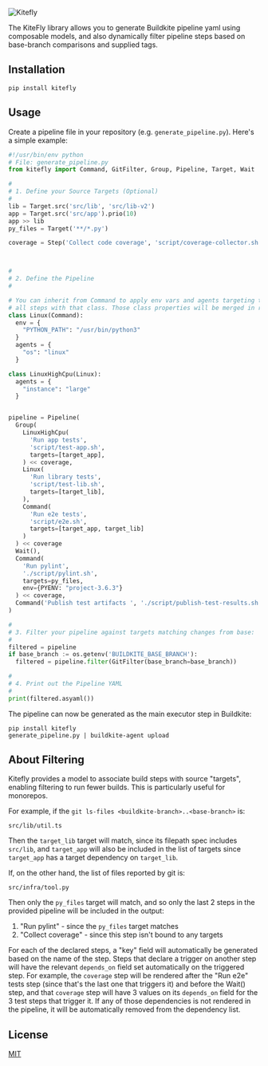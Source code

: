 ![Kitefly](doc/img/logo.png)

The KiteFly library allows you to generate Buildkite pipeline yaml using composable models, and also dynamically filter pipeline steps based on base-branch comparisons and supplied tags.

## Installation

```
pip install kitefly
```

## Usage


Create a pipeline file in your repository (e.g. `generate_pipeline.py`). Here's a simple example:
```py
#!/usr/bin/env python
# File: generate_pipeline.py
from kitefly import Command, GitFilter, Group, Pipeline, Target, Wait

#
# 1. Define your Source Targets (Optional)
#
lib = Target.src('src/lib', 'src/lib-v2')
app = Target.src('src/app').prio(10)
app >> lib
py_files = Target('**/*.py')

coverage = Step('Collect code coverage', 'script/coverage-collector.sh')



#
# 2. Define the Pipeline
#

# You can inherit from Command to apply env vars and agents targeting to
# all steps with that class. Those class properties will be merged in reverse-MRO
class Linux(Command):
  env = {
    "PYTHON_PATH": "/usr/bin/python3"
  }
  agents = {
    "os": "linux"
  }

class LinuxHighCpu(Linux):
  agents = {
    "instance": "large"
  }


pipeline = Pipeline(
  Group(
    LinuxHighCpu(
      'Run app tests',
      'script/test-app.sh',
      targets=[target_app],
    ) << coverage,
    Linux(
      'Run library tests',
      'script/test-lib.sh',
      targets=[target_lib],
    ),
    Command(
      'Run e2e tests',
      'script/e2e.sh',
      targets=[target_app, target_lib]
    )
  ) << coverage
  Wait(),
  Command(
    'Run pylint',
    './script/pylint.sh',
    targets=py_files,
    env={PYENV: "project-3.6.3"}
  ) << coverage,
  Command('Publish test artifacts ', './script/publish-test-results.sh')
)

#
# 3. Filter your pipeline against targets matching changes from base:
#
filtered = pipeline
if base_branch := os.getenv('BUILDKITE_BASE_BRANCH'):
  filtered = pipeline.filter(GitFilter(base_branch=base_branch))

#
# 4. Print out the Pipeline YAML
#
print(filtered.asyaml())
```

The pipeline can now be generated as the main executor step in Buildkite:
```
pip install kitefly
generate_pipeline.py | buildkite-agent upload
```

## About Filtering

Kitefly provides a model to associate build steps with source "targets", enabling filtering to run fewer builds. This is particularly useful for monorepos.

For example, if the `git ls-files <buildkite-branch>..<base-branch>` is:
```
src/lib/util.ts
```

Then the `target_lib` target will match, since its filepath spec includes `src/lib`, and `target_app` will also be included in the list of targets since `target_app` has a target dependency on `target_lib`.

If, on the other hand, the list of files reported by git is:
```
src/infra/tool.py
```

Then only the `py_files` target will match, and so only the last 2 steps in the provided pipeline will be included in the output:

1. "Run pylint" - since the `py_files` target matches
2. "Collect coverage" - since this step isn't bound to any targets

For each of the declared steps, a "key" field will automatically be generated based on the name of the step. Steps that declare a trigger on another step will have the relevant `depends_on` field set automatically on the triggered step. For example, the `coverage` step will be rendered after the "Run e2e" tests step (since that's the last one that triggers it) and before the Wait() step, and that `coverage` step will have 3 values on its `depends_on` field for the 3 test steps that trigger it. If any of those dependencies is not rendered in the pipeline, it will be automatically removed from the dependency list.

## License

[MIT](LICENSE.md)

